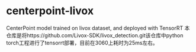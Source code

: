 # centerpoint-livox
CenterPoint model trained on livox dataset, and deployed with TensorRT
本仓库是将https://github.com/Livox-SDK/livox_detection.git该仓库中python torch工程进行了tensorrt部署，目前在3060上耗时为25ms左右。
